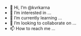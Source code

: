 - 👋 Hi, I’m @kvrkarna
- 👀 I’m interested in ...
- 🌱 I’m currently learning ...
- 💞️ I’m looking to collaborate on ...
- 📫 How to reach me ...

<!---
kvrkarna/kvrkarna is a ✨ special ✨ repository because its `README.md` (this file) appears on your GitHub profile.
You can click the Preview link to take a look at your changes.
--->

